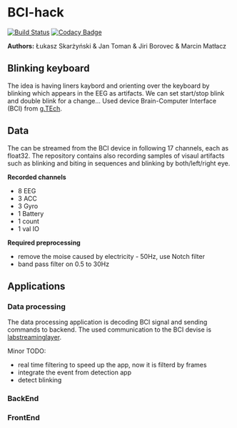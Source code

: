# BCI-hack

[![Build Status](https://travis-ci.org/Borda/BCI-hack.svg?branch=master)](https://travis-ci.org/Borda/BCI-hack)
[![Codacy Badge](https://api.codacy.com/project/badge/Grade/13370f2cbed3432c91eda68954f15288)](https://www.codacy.com/app/Borda/BCI-hack?utm_source=github.com&amp;utm_medium=referral&amp;utm_content=Borda/BCI-hack&amp;utm_campaign=Badge_Grade)

**Authors:**
Łukasz Skarżyński &
Jan Toman &
Jiri Borovec &
Marcin Matłacz

## Blinking keyboard

The idea is having liners kaybord and orienting over the keyboard by blinking which appears in the EEG as artifacts. We can set start/stop blink and double blink for a change...
Used device Brain-Computer Interface (BCI) from [g.TEch](http://www.gtec.at/).

## Data

The can be streamed from the BCI device in following 17 channels, each as float32.
The repository contains also recording samples of visaul artifacts such as blinking and biting in sequences and blinking by both/left/right eye.

**Recorded channels**
* 8 EEG
* 3 ACC
* 3 Gyro
* 1 Battery
* 1 count
* 1 val IO

**Required preprocessing**
* remove the moise caused by electricity - 50Hz, use Notch filter
* band pass filter on 0.5 to 30Hz

## Applications

### Data processing

The data processing application is decoding BCI signal and sending commands to backend.
The used communication to the BCI devise is [labstreaminglayer](https://github.com/sccn/labstreaminglayer).

Minor TODO:
* real time filtering to speed up the app, now it is filterd by frames
* integrate the event from detection app
* detect blinking

### BackEnd

### FrontEnd
